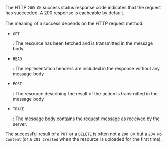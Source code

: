 The HTTP `200 OK` success status response code indicates that the request has succeeded. A 200
response is cacheable by default.
<br /><br />
The meaning of a success depends on the HTTP request method:

<ul class="ml-4 mb-4 list-disc">
    <li><pre class="inline"><code>GET</code></pre>: The resource has been fetched and is transmitted in the message body.</li>
    <li><pre class="inline"><code>HEAD</code></pre>: The representation headers are included in the response without any message body
    </li>
    <li><pre class="inline"><code>POST</code></pre>: The resource describing the result of the action is transmitted in the message
        body</li>
    <li><pre class="inline"><code>TRACE</code></pre>: The message body contains the request message as received by the server.</li>
</ul>

The successful result of a `PUT` or a `DELETE` is often not a `200 OK` but a `204 No Content` (or a `201 Created`
when the resource is uploaded for the first time).
